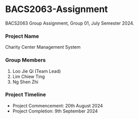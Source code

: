 # BACS2063-Assignment
BACS2063 Group Assignment, Group 01, July Semester 2024.

### Project Name

Charity Center Management System

### Group Members

1. Loo Jie Qi (Team Lead)
2. Lim Chiew Ting
3. Ng Shen Zhi

### Project Timeline 

- Project Commencement: 20th August 2024
- Project Completion: 9th September 2024
